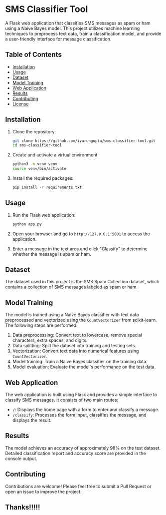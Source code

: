 # SMS Classifier Tool

A Flask web application that classifies SMS messages as spam or ham using a Naive Bayes model. This project utilizes machine learning techniques to preprocess text data, train a classification model, and provide a user-friendly interface for message classification.

## Table of Contents

- [Installation](#installation)
- [Usage](#usage)
- [Dataset](#dataset)
- [Model Training](#model-training)
- [Web Application](#web-application)
- [Results](#results)
- [Contributing](#contributing)
- [License](#license)

## Installation

1. Clone the repository:
    ```bash
    git clone https://github.com/ivarungupta/sms-classifier-tool.git
    cd sms-classifier-tool
    ```

2. Create and activate a virtual environment:
    ```bash
    python3 -m venv venv
    source venv/bin/activate
    ```

3. Install the required packages:
    ```bash
    pip install -r requirements.txt
    ```

## Usage

1. Run the Flask web application:
    ```bash
    python app.py
    ```

2. Open your browser and go to `http://127.0.0.1:5001` to access the application.

3. Enter a message in the text area and click "Classify" to determine whether the message is spam or ham.

## Dataset

The dataset used in this project is the SMS Spam Collection dataset, which contains a collection of SMS messages labeled as spam or ham.

## Model Training

The model is trained using a Naive Bayes classifier with text data preprocessed and vectorized using the `CountVectorizer` from scikit-learn. The following steps are performed:

1. Data preprocessing: Convert text to lowercase, remove special characters, extra spaces, and digits.
2. Data splitting: Split the dataset into training and testing sets.
3. Vectorization: Convert text data into numerical features using `CountVectorizer`.
4. Model training: Train a Naive Bayes classifier on the training data.
5. Model evaluation: Evaluate the model's performance on the test data.

## Web Application

The web application is built using Flask and provides a simple interface to classify SMS messages. It consists of two main routes:

- `/`: Displays the home page with a form to enter and classify a message.
- `/classify`: Processes the form input, classifies the message, and displays the result.

## Results

The model achieves an accuracy of approximately 98% on the test dataset. Detailed classification report and accuracy score are provided in the console output.

## Contributing

Contributions are welcome! Please feel free to submit a Pull Request or open an issue to improve the project.

## Thanks!!!!!

